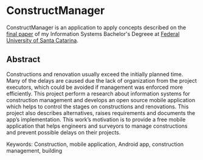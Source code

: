 # ConstructManager

ConstructManager is an application to apply concepts described on the [final paper](https://repositorio.ufsc.br/bitstream/handle/123456789/218177/TCC_Final__Version_7329_%281%29.pdf?sequence=1&isAllowed=y) of my Information Systems Bachelor's Degreee at [Federal University of Santa Catarina](https://ufsc.br/).


## Abstract

Constructions and renovation usually exceed the initially planned time. Many of the delays are caused due the lack of organization from the project executors, which could be avoided if management was enforced more efficiently. This project perform a research about information systems for construction management and develops an open source mobile application which helps to control the stages on constructions and renovations. This project also describes alternatives, raises requirements and documents the app’s implementation. This work’s motivation is to provide a free mobile application that helps engineers and surveyors to manage constructions and prevent possible delays on their projects.

Keywords: Construction, mobile application, Android app, construction management, building
